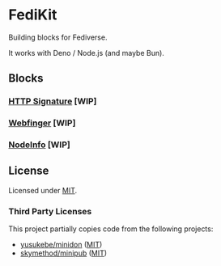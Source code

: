 # FediKit

Building blocks for Fediverse.

It works with Deno / Node.js (and maybe Bun).

## Blocks

### [HTTP Signature](/src/http-signature/) [WIP]

### [Webfinger](/src/webfinger/) [WIP]

### [NodeInfo](/src/nodeinfo/) [WIP]

<!-- ### HostMeta [TODO] -->

<!-- ### Hono [TODO] -->

## License

Licensed under [MIT](LICENSE.md).

### Third Party Licenses

This project partially copies code from the following projects:

- [yusukebe/minidon](https://github.com/yusukebe/minidon)
  ([MIT](https://github.com/yusukebe/minidon#license))
- [skymethod/minipub](https://github.com/skymethod/minipub)
  ([MIT](https://github.com/skymethod/minipub/blob/master/LICENSE))
